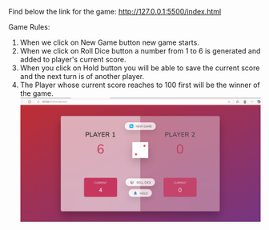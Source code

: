 Find below the link for the game: http://127.0.0.1:5500/index.html

Game Rules:
1. When we click on New Game button new game starts.
2. When we click on Roll Dice button a number from 1 to 6 is generated and added to player's current score.
3. When you click on Hold button you will be able to save the current score and the next turn is of another player.
4. The Player whose current score reaches to 100 first will be the winner of the game.
![alt text](image.png)
